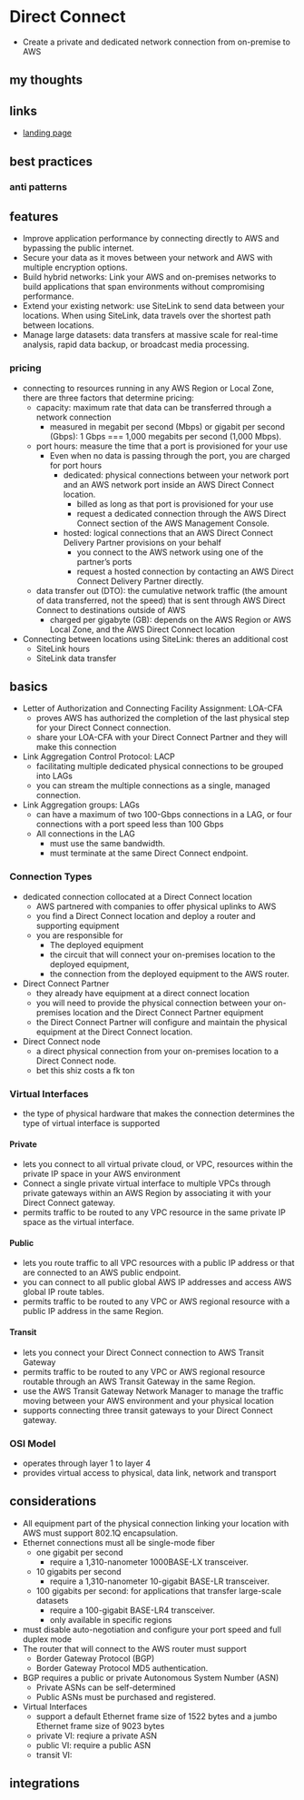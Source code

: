 # Direct Connect

- Create a private and dedicated network connection from on-premise to AWS

## my thoughts

## links

- [landing page](https://aws.amazon.com/directconnect/?did=ap_card&trk=ap_card)

## best practices

### anti patterns

## features

- Improve application performance by connecting directly to AWS and bypassing the public internet.
- Secure your data as it moves between your network and AWS with multiple encryption options.
- Build hybrid networks: Link your AWS and on-premises networks to build applications that span environments without compromising performance.
- Extend your existing network: use SiteLink to send data between your locations. When using SiteLink, data travels over the shortest path between locations.
- Manage large datasets: data transfers at massive scale for real-time analysis, rapid data backup, or broadcast media processing.

### pricing

- connecting to resources running in any AWS Region or Local Zone, there are three factors that determine pricing:
  - capacity: maximum rate that data can be transferred through a network connection
    - measured in megabit per second (Mbps) or gigabit per second (Gbps): 1 Gbps === 1,000 megabits per second (1,000 Mbps).
  - port hours: measure the time that a port is provisioned for your use
    - Even when no data is passing through the port, you are charged for port hours
      - dedicated: physical connections between your network port and an AWS network port inside an AWS Direct Connect location.
        - billed as long as that port is provisioned for your use
        - request a dedicated connection through the AWS Direct Connect section of the AWS Management Console.
      - hosted: logical connections that an AWS Direct Connect Delivery Partner provisions on your behalf
        - you connect to the AWS network using one of the partner’s ports
        - request a hosted connection by contacting an AWS Direct Connect Delivery Partner directly.
  - data transfer out (DTO): the cumulative network traffic (the amount of data transferred, not the speed) that is sent through AWS Direct Connect to destinations outside of AWS
    - charged per gigabyte (GB): depends on the AWS Region or AWS Local Zone, and the AWS Direct Connect location
- Connecting between locations using SiteLink: theres an additional cost
  - SiteLink hours
  - SiteLink data transfer

## basics

- Letter of Authorization and Connecting Facility Assignment: LOA-CFA
  - proves AWS has authorized the completion of the last physical step for your Direct Connect connection.
  - share your LOA-CFA with your Direct Connect Partner and they will make this connection
- Link Aggregation Control Protocol: LACP
  - facilitating multiple dedicated physical connections to be grouped into LAGs
  - you can stream the multiple connections as a single, managed connection.
- Link Aggregation groups: LAGs
  - can have a maximum of two 100-Gbps connections in a LAG, or four connections with a port speed less than 100 Gbps
  - All connections in the LAG
    - must use the same bandwidth.
    - must terminate at the same Direct Connect endpoint.

### Connection Types

- dedicated connection collocated at a Direct Connect location
  - AWS partnered with companies to offer physical uplinks to AWS
  - you find a Direct Connect location and deploy a router and supporting equipment
  - you are responsible for
    - The deployed equipment
    - the circuit that will connect your on-premises location to the deployed equipment,
    - the connection from the deployed equipment to the AWS router.
- Direct Connect Partner
  - they already have equipment at a direct connect location
  - you will need to provide the physical connection between your on-premises location and the Direct Connect Partner equipment
  - the Direct Connect Partner will configure and maintain the physical equipment at the Direct Connect location.
- Direct Connect node
  - a direct physical connection from your on-premises location to a Direct Connect node.
  - bet this shiz costs a fk ton

### Virtual Interfaces

- the type of physical hardware that makes the connection determines the type of virtual interface is supported

#### Private

- lets you connect to all virtual private cloud, or VPC, resources within the private IP space in your AWS environment
- Connect a single private virtual interface to multiple VPCs through private gateways within an AWS Region by associating it with your Direct Connect gateway.
- permits traffic to be routed to any VPC resource in the same private IP space as the virtual interface.

#### Public

- lets you route traffic to all VPC resources with a public IP address or that are connected to an AWS public endpoint.
- you can connect to all public global AWS IP addresses and access AWS global IP route tables.
- permits traffic to be routed to any VPC or AWS regional resource with a public IP address in the same Region.

#### Transit

- lets you connect your Direct Connect connection to AWS Transit Gateway
- permits traffic to be routed to any VPC or AWS regional resource routable through an AWS Transit Gateway in the same Region.
- use the AWS Transit Gateway Network Manager to manage the traffic moving between your AWS environment and your physical location
- supports connecting three transit gateways to your Direct Connect gateway.

### OSI Model

- operates through layer 1 to layer 4
- provides virtual access to physical, data link, network and transport

## considerations

- All equipment part of the physical connection linking your location with AWS must support 802.1Q encapsulation.
- Ethernet connections must all be single-mode fiber
  - one gigabit per second
    - require a 1,310-nanometer 1000BASE-LX transceiver.
  - 10 gigabits per second
    - require a 1,310-nanometer 10-gigabit BASE-LR transceiver.
  - 100 gigabits per second: for applications that transfer large-scale datasets
    - require a 100-gigabit BASE-LR4 transceiver.
    - only available in specific regions
- must disable auto-negotiation and configure your port speed and full duplex mode
- The router that will connect to the AWS router must support
  - Border Gateway Protocol (BGP)
  - Border Gateway Protocol MD5 authentication.
- BGP requires a public or private Autonomous System Number (ASN)
  - Private ASNs can be self-determined
  - Public ASNs must be purchased and registered.
- Virtual Interfaces
  - support a default Ethernet frame size of 1522 bytes and a jumbo Ethernet frame size of 9023 bytes
  - private VI: reqiure a private ASN
  - public VI: require a public ASN
  - transit VI:

## integrations
